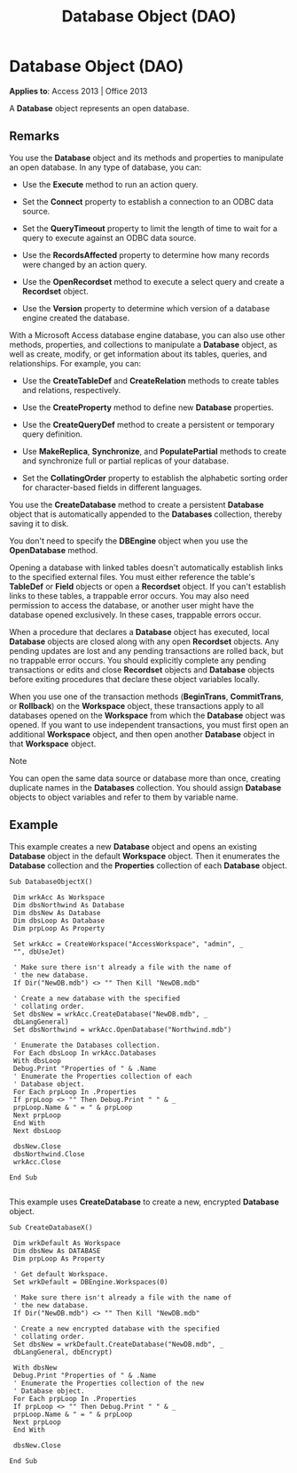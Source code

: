 ﻿---
title: Database Object (DAO)
TOCTitle: Database Object
ms:assetid: 6cf2ddf8-3957-a15e-5eeb-85f81c1e415e
ms:mtpsurl: https://msdn.microsoft.com/library/Ff195520(v=office.15)
ms:contentKeyID: 48545482
ms.date: 09/18/2015
mtps_version: v=office.15
f1_keywords:
- dao360.chm0
f1_categories:
- Office.Version=v15
---

# Database Object (DAO)


**Applies to**: Access 2013 | Office 2013

A **Database** object represents an open database.

## Remarks

You use the **Database** object and its methods and properties to manipulate an open database. In any type of database, you can:

  - Use the **Execute** method to run an action query.

  - Set the **Connect** property to establish a connection to an ODBC data source.

  - Set the **QueryTimeout** property to limit the length of time to wait for a query to execute against an ODBC data source.

  - Use the **RecordsAffected** property to determine how many records were changed by an action query.

  - Use the **OpenRecordset** method to execute a select query and create a **Recordset** object.

  - Use the **Version** property to determine which version of a database engine created the database.

With a Microsoft Access database engine database, you can also use other methods, properties, and collections to manipulate a **Database** object, as well as create, modify, or get information about its tables, queries, and relationships. For example, you can:

  - Use the **CreateTableDef** and **CreateRelation** methods to create tables and relations, respectively.

  - Use the **CreateProperty** method to define new **Database** properties.

  - Use the **CreateQueryDef** method to create a persistent or temporary query definition.

  - Use **MakeReplica**, **Synchronize**, and **PopulatePartial** methods to create and synchronize full or partial replicas of your database.

  - Set the **CollatingOrder** property to establish the alphabetic sorting order for character-based fields in different languages.

You use the **CreateDatabase** method to create a persistent **Database** object that is automatically appended to the **Databases** collection, thereby saving it to disk.

You don't need to specify the **DBEngine** object when you use the **OpenDatabase** method.

Opening a database with linked tables doesn't automatically establish links to the specified external files. You must either reference the table's **TableDef** or **Field** objects or open a **Recordset** object. If you can't establish links to these tables, a trappable error occurs. You may also need permission to access the database, or another user might have the database opened exclusively. In these cases, trappable errors occur.

When a procedure that declares a **Database** object has executed, local **Database** objects are closed along with any open **Recordset** objects. Any pending updates are lost and any pending transactions are rolled back, but no trappable error occurs. You should explicitly complete any pending transactions or edits and close **Recordset** objects and **Database** objects before exiting procedures that declare these object variables locally.

When you use one of the transaction methods (**BeginTrans**, **CommitTrans**, or **Rollback**) on the **Workspace** object, these transactions apply to all databases opened on the **Workspace** from which the **Database** object was opened. If you want to use independent transactions, you must first open an additional **Workspace** object, and then open another **Database** object in that **Workspace** object.


> [!NOTE]
> <P>You can open the same data source or database more than once, creating duplicate names in the <STRONG>Databases</STRONG> collection. You should assign <STRONG>Database</STRONG> objects to object variables and refer to them by variable name.</P>



## Example

This example creates a new **Database** object and opens an existing **Database** object in the default **Workspace** object. Then it enumerates the **Database** collection and the **Properties** collection of each **Database** object.

``` 
Sub DatabaseObjectX() 
 
 Dim wrkAcc As Workspace 
 Dim dbsNorthwind As Database 
 Dim dbsNew As Database 
 Dim dbsLoop As Database 
 Dim prpLoop As Property 
 
 Set wrkAcc = CreateWorkspace("AccessWorkspace", "admin", _ 
 "", dbUseJet) 
 
 ' Make sure there isn't already a file with the name of 
 ' the new database. 
 If Dir("NewDB.mdb") <> "" Then Kill "NewDB.mdb" 
 
 ' Create a new database with the specified 
 ' collating order. 
 Set dbsNew = wrkAcc.CreateDatabase("NewDB.mdb", _ 
 dbLangGeneral) 
 Set dbsNorthwind = wrkAcc.OpenDatabase("Northwind.mdb") 
 
 ' Enumerate the Databases collection. 
 For Each dbsLoop In wrkAcc.Databases 
 With dbsLoop 
 Debug.Print "Properties of " & .Name 
 ' Enumerate the Properties collection of each 
 ' Database object. 
 For Each prpLoop In .Properties 
 If prpLoop <> "" Then Debug.Print " " & _ 
 prpLoop.Name & " = " & prpLoop 
 Next prpLoop 
 End With 
 Next dbsLoop 
 
 dbsNew.Close 
 dbsNorthwind.Close 
 wrkAcc.Close 
 
End Sub 
 
```

This example uses **CreateDatabase** to create a new, encrypted **Database** object.

    Sub CreateDatabaseX() 
     
     Dim wrkDefault As Workspace 
     Dim dbsNew As DATABASE 
     Dim prpLoop As Property 
     
     ' Get default Workspace. 
     Set wrkDefault = DBEngine.Workspaces(0) 
     
     ' Make sure there isn't already a file with the name of 
     ' the new database. 
     If Dir("NewDB.mdb") <> "" Then Kill "NewDB.mdb" 
     
     ' Create a new encrypted database with the specified 
     ' collating order. 
     Set dbsNew = wrkDefault.CreateDatabase("NewDB.mdb", _ 
     dbLangGeneral, dbEncrypt) 
     
     With dbsNew 
     Debug.Print "Properties of " & .Name 
     ' Enumerate the Properties collection of the new 
     ' Database object. 
     For Each prpLoop In .Properties 
     If prpLoop <> "" Then Debug.Print " " & _ 
     prpLoop.Name & " = " & prpLoop 
     Next prpLoop 
     End With 
     
     dbsNew.Close 
     
    End Sub

